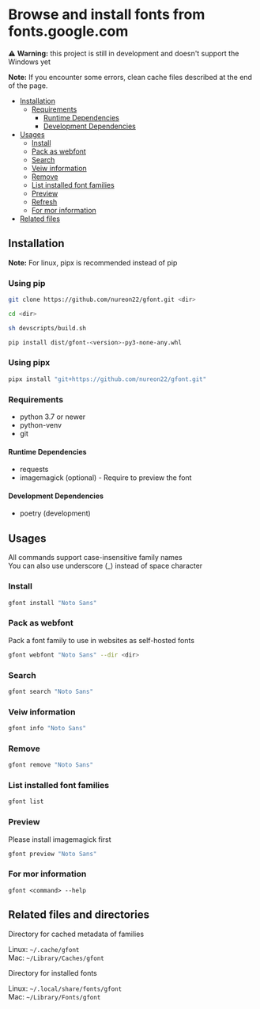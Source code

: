 # Browse and install fonts from fonts.google.com

⚠️ **Warning:** this project is still in development and doesn't support the Windows yet

**Note:** If you encounter some errors, clean cache files described at the end of the page.

- [Installation](#installation)
  - [Requirements](#requirements)
    - [Runtime Dependencies](#runtime-dependencies)
    - [Development Dependencies](#development-dependencies)
- [Usages](#usages)
  - [Install](#install)
  - [Pack as webfont](#pack-as-webfont)
  - [Search](#search)
  - [Veiw information](#veiw-information)
  - [Remove](#remove)
  - [List installed font families](#list-installed-font-families)
  - [Preview](#preview)
  - [Refresh](#refresh)
  - [For mor information](#for-mor-information)
- [Related files](#related-files)


## Installation

**Note:** For linux, pipx is recommended instead of pip

### Using pip

```sh
git clone https://github.com/nureon22/gfont.git <dir>

cd <dir>

sh devscripts/build.sh

pip install dist/gfont-<version>-py3-none-any.whl
```

### Using pipx
```sh
pipx install "git+https://github.com/nureon22/gfont.git"
```

### Requirements

* python 3.7 or newer
* python-venv
* git

#### Runtime Dependencies

* requests
* imagemagick (optional) - Require to preview the font

#### Development Dependencies

* poetry (development)

## Usages

All commands support case-insensitive family names\
You can also use underscore (\_) instead of space character

### Install

```sh
gfont install "Noto Sans"
```

### Pack as webfont
Pack a font family to use in websites as self-hosted fonts

```sh
gfont webfont "Noto Sans" --dir <dir>
```

### Search

```sh
gfont search "Noto Sans"
```

### Veiw information

```sh
gfont info "Noto Sans"
```

### Remove

```sh
gfont remove "Noto Sans"
```

### List installed font families

```sh
gfont list
```

### Preview

Please install imagemagick first
```sh
gfont preview "Noto Sans"
```

### For mor information
`gfont <command> --help`


## Related files and directories

Directory for cached metadata of families

Linux: `~/.cache/gfont`\
Mac: `~/Library/Caches/gfont`


Directory for installed fonts

Linux: `~/.local/share/fonts/gfont`\
Mac: `~/Library/Fonts/gfont`
